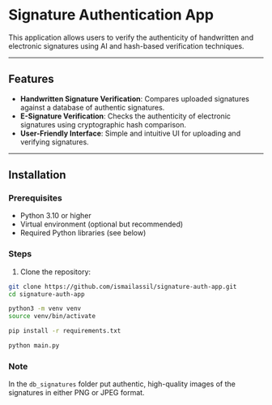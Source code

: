 # Signature Authentication App

This application allows users to verify the authenticity of handwritten and electronic signatures using AI and hash-based verification techniques.

---

## Features

- **Handwritten Signature Verification**: Compares uploaded signatures against a database of authentic signatures.
- **E-Signature Verification**: Checks the authenticity of electronic signatures using cryptographic hash comparison.
- **User-Friendly Interface**: Simple and intuitive UI for uploading and verifying signatures.

---

## Installation

### Prerequisites

- Python 3.10 or higher
- Virtual environment (optional but recommended)
- Required Python libraries (see below)

### Steps

1. Clone the repository:

```bash
git clone https://github.com/ismailassil/signature-auth-app.git
cd signature-auth-app

python3 -m venv venv
source venv/bin/activate

pip install -r requirements.txt

python main.py
```

### Note

In the `db_signatures` folder put authentic, high-quality images of the signatures in either PNG or JPEG format.
